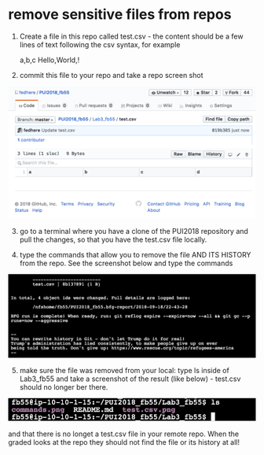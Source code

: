# remove sensitive files from repos

1. Create a file in this repo called test.csv - the content should be a few lines of text following the csv syntax, for example

    a,b,c
    Hello,World,!
  

2. commit this file to your repo and take a repo screen shot

![screen shot](test.csv.png)

3. go to a terminal where you have a clone of the PUI2018 repository and pull the changes, so that you have the test.csv file locally. 

4. type the commands that allow you to remove the file AND ITS HISTORY from the repo. See the screenshot below and type the commands

![screen shot](commands.png)

5. make sure the file was removed from your local: type ls inside of Lab3_fb55 and take a screenshot of the result (like below) - test.csv should no longer ber there. 

![screen shot](ls.png)

and that there is no longet a test.csv file in your remote repo. When the graded looks at the repo they should not find the file or its history at all!
